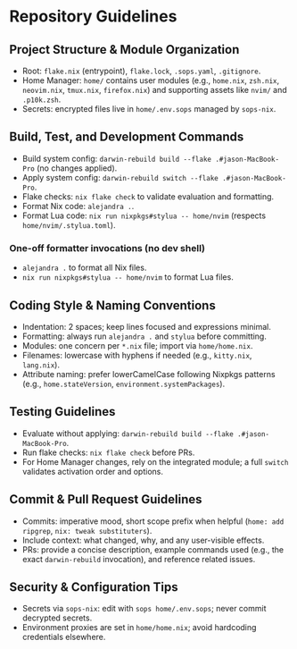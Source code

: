 # Repository Guidelines

## Project Structure & Module Organization
- Root: `flake.nix` (entrypoint), `flake.lock`, `.sops.yaml`, `.gitignore`.
- Home Manager: `home/` contains user modules (e.g., `home.nix`, `zsh.nix`, `neovim.nix`, `tmux.nix`, `firefox.nix`) and supporting assets like `nvim/` and `.p10k.zsh`.
- Secrets: encrypted files live in `home/.env.sops` managed by `sops-nix`.

## Build, Test, and Development Commands
- Build system config: `darwin-rebuild build --flake .#jason-MacBook-Pro` (no changes applied).
- Apply system config: `darwin-rebuild switch --flake .#jason-MacBook-Pro`.
- Flake checks: `nix flake check` to validate evaluation and formatting.
- Format Nix code: `alejandra .`.
- Format Lua code: `nix run nixpkgs#stylua -- home/nvim` (respects `home/nvim/.stylua.toml`).

### One-off formatter invocations (no dev shell)
- `alejandra .` to format all Nix files.
- `nix run nixpkgs#stylua -- home/nvim` to format Lua files.

## Coding Style & Naming Conventions
- Indentation: 2 spaces; keep lines focused and expressions minimal.
- Formatting: always run `alejandra .` and `stylua` before committing.
- Modules: one concern per `*.nix` file; import via `home/home.nix`.
- Filenames: lowercase with hyphens if needed (e.g., `kitty.nix`, `lang.nix`).
- Attribute naming: prefer lowerCamelCase following Nixpkgs patterns (e.g., `home.stateVersion`, `environment.systemPackages`).

## Testing Guidelines
- Evaluate without applying: `darwin-rebuild build --flake .#jason-MacBook-Pro`.
- Run flake checks: `nix flake check` before PRs.
- For Home Manager changes, rely on the integrated module; a full `switch` validates activation order and options.

## Commit & Pull Request Guidelines
- Commits: imperative mood, short scope prefix when helpful (`home: add ripgrep`, `nix: tweak substituters`).
- Include context: what changed, why, and any user-visible effects.
- PRs: provide a concise description, example commands used (e.g., the exact `darwin-rebuild` invocation), and reference related issues.

## Security & Configuration Tips
- Secrets via `sops-nix`: edit with `sops home/.env.sops`; never commit decrypted secrets.
- Environment proxies are set in `home/home.nix`; avoid hardcoding credentials elsewhere.
